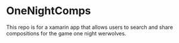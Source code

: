 # OneNightComps
This repo is for a xamarin app that allows users to search and share compositions for the game one night werwolves.
